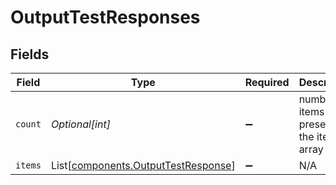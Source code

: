 # OutputTestResponses


## Fields

| Field                                                                            | Type                                                                             | Required                                                                         | Description                                                                      |
| -------------------------------------------------------------------------------- | -------------------------------------------------------------------------------- | -------------------------------------------------------------------------------- | -------------------------------------------------------------------------------- |
| `count`                                                                          | *Optional[int]*                                                                  | :heavy_minus_sign:                                                               | number of items present in the items array                                       |
| `items`                                                                          | List[[components.OutputTestResponse](../../models/shared/outputtestresponse.md)] | :heavy_minus_sign:                                                               | N/A                                                                              |